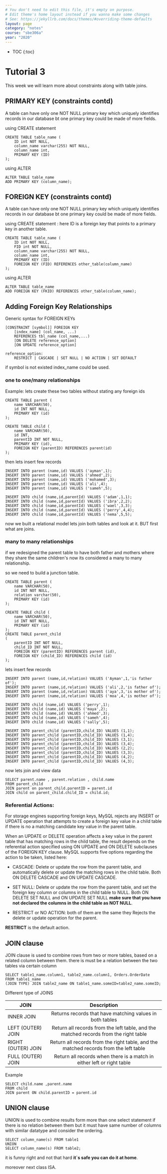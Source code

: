 ```yaml
---
# You don't need to edit this file, it's empty on purpose.
# Edit theme's home layout instead if you wanna make some changes
# See: https://jekyllrb.com/docs/themes/#overriding-theme-defaults
layout: page
category: "notes"
course: "sbe306a"
year: "2020"
---
```

* TOC
{:toc}

# Tutorial 3
This week we will learn more about constraints along with table joins.

## PRIMARY KEY (constraints contd)
A table can have only one NOT NULL primary key which uniquely identifies records in our database bt one primary key could be made of more fields.

using CREATE statement

```
CREATE TABLE table_name (
    ID int NOT NULL,
    column_name varchar(255) NOT NULL,
    column_name int,
    PRIMARY KEY (ID)
); 
```

using ALTER

```
ALTER TABLE table_name
ADD PRIMARY KEY (column_name); 
```

## FOREIGN KEY (constraints contd)
A table can have only one NOT NULL primary key which uniquely identifies records in our database bt one primary key could be made of more fields.

using CREATE statement : here ID is a foreign key that points to a primary key in another table.

```
CREATE TABLE table_name (
    ID int NOT NULL,
    FID int NOT NULL,
    column_name varchar(255) NOT NULL,
    column_name int,
    PRIMARY KEY (ID)
    FOREIGN KEY (FID) REFERENCES other_table(column_name)
); 
```

using ALTER

```
ALTER TABLE table_name
ADD FOREIGN KEY (FKID) REFERENCES other_table(column_name); 
```

##  Adding Foreign Key Relationships

Generic syntax for FOREIGN KEYs
```
[CONSTRAINT [symbol]] FOREIGN KEY
    [index_name] (col_name, ...)
    REFERENCES tbl_name (col_name,...)
    [ON DELETE reference_option]
    [ON UPDATE reference_option]

reference_option:
    RESTRICT | CASCADE | SET NULL | NO ACTION | SET DEFAULT
```
if symbol is not existed index_name could be used.

### one to one/many relationships

Example: lets create these two tables without stating any foreign ids
```
CREATE TABLE parent (
    name VARCHAR(50),
    id INT NOT NULL,
    PRIMARY KEY (id)
);

CREATE TABLE child (
    name VARCHAR(50),
    id INT,
    parentID INT NOT NULL,
    PRIMARY KEY (id),
    FOREIGN KEY (parentID) REFERENCES parent(id)
);
```

then lets insert few records
```
INSERT INTO parent (name,id) VALUES ('ayman',1);
INSERT INTO parent (name,id) VALUES ('ahmed',2);
INSERT INTO parent (name,id) VALUES ('mohamed',3);
INSERT INTO parent (name,id) VALUES ('ali',4);
INSERT INTO parent (name,id) VALUES ('sameh',5);

INSERT INTO child (name,id,parentId) VALUES ('adam',1,1);
INSERT INTO child (name,id,parentId) VALUES ('ibra',2,2);
INSERT INTO child (name,id,parentId) VALUES ('wael',3,3);
INSERT INTO child (name,id,parentId) VALUES ('perry',4,4);
INSERT INTO child (name,id,parentId) VALUES ('nema',5,5);
```

now we built a relational model lets join both tables and look at it. BUT first what are joins.

### many to many relationships

if we redesigned the parent table to have both father and mothers where they share the same children's now its considered a many to many relationship.

so we need to build a junction table.

```
CREATE TABLE parent (
    name VARCHAR(50),
    id INT NOT NULL,
    relation varchar(50),
    PRIMARY KEY (id)
);

CREATE TABLE child (
    name VARCHAR(50),
    id INT NOT NULL,
    PRIMARY KEY (id)
);
CREATE TABLE parent_child
(
    parentID INT NOT NULL,
    child_ID INT NOT NULL,
    FOREIGN KEY (parentID) REFERENCES parent (id),
    FOREIGN KEY (child_ID) REFERENCES child (id)
);
```

lets insert few records

```
INSERT INTO parent (name,id,relation) VALUES ('Ayman',1,'is father of');
INSERT INTO parent (name,id,relation) VALUES ('ali',2,'is father of');
INSERT INTO parent (name,id,relation) VALUES ('aya',3,'is mother of');
INSERT INTO parent (name,id,relation) VALUES ('moa',4,'is mother of');

INSERT INTO child (name,id) VALUES ('perry',1);
INSERT INTO child (name,id) VALUES ('maya',2);
INSERT INTO child (name,id) VALUES ('ahmed',3);
INSERT INTO child (name,id) VALUES ('sameh',4);
INSERT INTO child (name,id) VALUES ('sally',5);

INSERT INTO parent_child (parentID,child_ID) VALUES (1,1);
INSERT INTO parent_child (parentID,child_ID) VALUES (1,4);
INSERT INTO parent_child (parentID,child_ID) VALUES (3,1);
INSERT INTO parent_child (parentID,child_ID) VALUES (3,4);
INSERT INTO parent_child (parentID,child_ID) VALUES (2,2);
INSERT INTO parent_child (parentID,child_ID) VALUES (3,3);
INSERT INTO parent_child (parentID,child_ID) VALUES (4,2);
INSERT INTO parent_child (parentID,child_ID) VALUES (4,3);

```

now lets join and view data

```
SELECT parent.name , parent.relation , child.name
FROM parent_child 
JOIN parent on parent_child.parentID = parent.id
JOIN child on parent_child.child_ID = child.id;
```
### Referential Actions:

For storage engines supporting foreign keys, MySQL rejects any INSERT or UPDATE operation that attempts to create a foreign key value in a child table if there is no a matching candidate key value in the parent table.

When an UPDATE or DELETE operation affects a key value in the parent table that has matching rows in the child table, the result depends on the referential action specified using ON UPDATE and ON DELETE subclauses of the FOREIGN KEY clause. MySQL supports five options regarding the action to be taken, listed here: 

+ CASCADE: Delete or update the row from the parent table, and automatically delete or update the matching rows in the child table. Both ON DELETE CASCADE and ON UPDATE CASCADE.

+ SET NULL: Delete or update the row from the parent table, and set the foreign key column or columns in the child table to NULL. Both ON DELETE SET NULL and ON UPDATE SET NULL **make sure that you have not declared the columns in the child table as NOT NULL**.

+ RESTRICT or NO ACTION: both of them are the same they Rejects the delete or update operation for the parent.

**RESTRICT** is the default action.


## JOIN clause

JOIN clause is used to combine rows from two or more tables, based on a related column between them.
there is must be a relation between the two tables via certain column

```
SELECT table1_name.column1, table2_name.column1, Orders.OrderDate
FROM table1_name
(JOIN TYPE) JOIN table2_name ON table1_name.someID=table2_name.someID; 
```

Different type of JOINS

| JOIN | Description |
| ------------- |:-------------:|
| INNER JOIN | Returns records that have matching values in both tables|
| LEFT (OUTER) JOIN | Return all records from the left table, and the matched records from the right table |
| RIGHT (OUTER) JOIN | Return all records from the right table, and the matched records from the left table |
| FULL (OUTER) JOIN | Return all records when there is a match in either left or right table |

Example

```
SELECT child.name ,parent.name 
FROM child 
JOIN parent ON child.parentID = parent.id 
```

## UNION clause

UNION is used to combine results form more than one select statement if there is no relation between them but it must have
same number of columns with similar datatype and consider the ordering.

```
SELECT column_name(s) FROM table1
UNION
SELECT column_name(s) FROM table2; 
```


it is funny right and not that hard **it`s safe you can do it at home**.

moreover next class ISA.